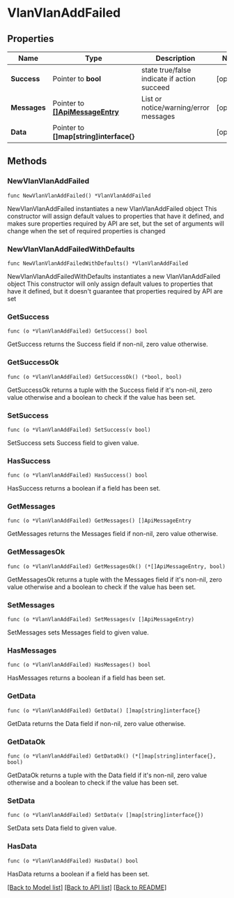 # VlanVlanAddFailed

## Properties

Name | Type | Description | Notes
------------ | ------------- | ------------- | -------------
**Success** | Pointer to **bool** | state true/false indicate if action succeed | [optional] 
**Messages** | Pointer to [**[]ApiMessageEntry**](ApiMessageEntry.md) | List or notice/warning/error messages | [optional] 
**Data** | Pointer to **[]map[string]interface{}** |  | [optional] 

## Methods

### NewVlanVlanAddFailed

`func NewVlanVlanAddFailed() *VlanVlanAddFailed`

NewVlanVlanAddFailed instantiates a new VlanVlanAddFailed object
This constructor will assign default values to properties that have it defined,
and makes sure properties required by API are set, but the set of arguments
will change when the set of required properties is changed

### NewVlanVlanAddFailedWithDefaults

`func NewVlanVlanAddFailedWithDefaults() *VlanVlanAddFailed`

NewVlanVlanAddFailedWithDefaults instantiates a new VlanVlanAddFailed object
This constructor will only assign default values to properties that have it defined,
but it doesn't guarantee that properties required by API are set

### GetSuccess

`func (o *VlanVlanAddFailed) GetSuccess() bool`

GetSuccess returns the Success field if non-nil, zero value otherwise.

### GetSuccessOk

`func (o *VlanVlanAddFailed) GetSuccessOk() (*bool, bool)`

GetSuccessOk returns a tuple with the Success field if it's non-nil, zero value otherwise
and a boolean to check if the value has been set.

### SetSuccess

`func (o *VlanVlanAddFailed) SetSuccess(v bool)`

SetSuccess sets Success field to given value.

### HasSuccess

`func (o *VlanVlanAddFailed) HasSuccess() bool`

HasSuccess returns a boolean if a field has been set.

### GetMessages

`func (o *VlanVlanAddFailed) GetMessages() []ApiMessageEntry`

GetMessages returns the Messages field if non-nil, zero value otherwise.

### GetMessagesOk

`func (o *VlanVlanAddFailed) GetMessagesOk() (*[]ApiMessageEntry, bool)`

GetMessagesOk returns a tuple with the Messages field if it's non-nil, zero value otherwise
and a boolean to check if the value has been set.

### SetMessages

`func (o *VlanVlanAddFailed) SetMessages(v []ApiMessageEntry)`

SetMessages sets Messages field to given value.

### HasMessages

`func (o *VlanVlanAddFailed) HasMessages() bool`

HasMessages returns a boolean if a field has been set.

### GetData

`func (o *VlanVlanAddFailed) GetData() []map[string]interface{}`

GetData returns the Data field if non-nil, zero value otherwise.

### GetDataOk

`func (o *VlanVlanAddFailed) GetDataOk() (*[]map[string]interface{}, bool)`

GetDataOk returns a tuple with the Data field if it's non-nil, zero value otherwise
and a boolean to check if the value has been set.

### SetData

`func (o *VlanVlanAddFailed) SetData(v []map[string]interface{})`

SetData sets Data field to given value.

### HasData

`func (o *VlanVlanAddFailed) HasData() bool`

HasData returns a boolean if a field has been set.


[[Back to Model list]](../README.md#documentation-for-models) [[Back to API list]](../README.md#documentation-for-api-endpoints) [[Back to README]](../README.md)


